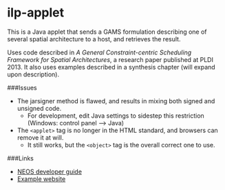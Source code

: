 ilp-applet
==========

This is a Java applet that sends a GAMS formulation describing one of several spatial architecture 
 to a host, and retrieves the result.
 
Uses code described in _A General Constraint-centric Scheduling Framework for Spatial Architectures_,
 a research paper published at PLDI 2013. It also uses examples described in a synthesis chapter (will 
 expand upon description).
 
###Issues
- The jarsigner method is flawed, and results in mixing both signed and unsigned code.
  - For development, edit Java settings to sidestep this restriction (Windows: control panel --> Java)
- The `<applet>` tag is no longer in the HTML standard, and browsers can remove it at will.
  - It still works, but the `<object>` tag is the overall correct one to use.

###Links
- [NEOS developer guide](http://www.neos-guide.org/content/java-developer-guide)
- [Example website](http://neos-dev-1.neos-server.org/guide/?q=node/27)

